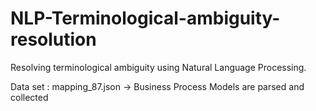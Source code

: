 # NLP-Terminological-ambiguity-resolution
Resolving terminological ambiguity using Natural Language Processing.

Data set : mapping_87.json -> Business Process Models are parsed and collected
